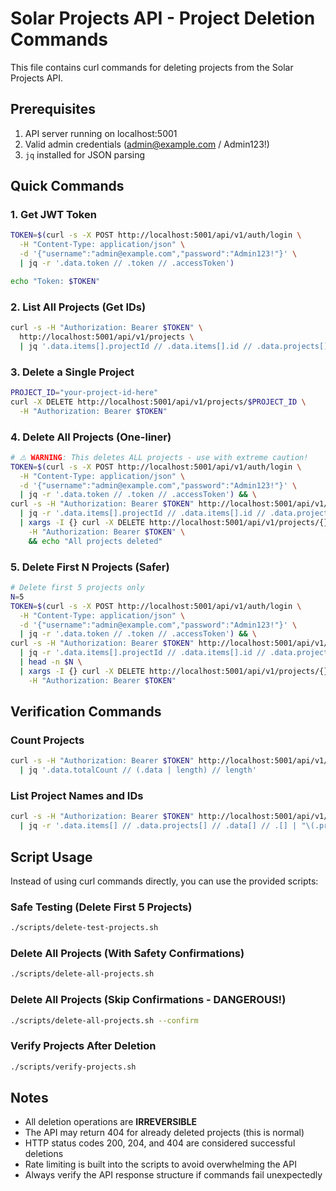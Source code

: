 # Solar Projects API - Project Deletion Commands

This file contains curl commands for deleting projects from the Solar Projects API.

## Prerequisites

1. API server running on localhost:5001
2. Valid admin credentials (admin@example.com / Admin123!)
3. `jq` installed for JSON parsing

## Quick Commands

### 1. Get JWT Token
```bash
TOKEN=$(curl -s -X POST http://localhost:5001/api/v1/auth/login \
  -H "Content-Type: application/json" \
  -d '{"username":"admin@example.com","password":"Admin123!"}' \
  | jq -r '.data.token // .token // .accessToken')

echo "Token: $TOKEN"
```

### 2. List All Projects (Get IDs)
```bash
curl -s -H "Authorization: Bearer $TOKEN" \
  http://localhost:5001/api/v1/projects \
  | jq '.data.items[].projectId // .data.items[].id // .data.projects[].projectId // .data.projects[].id // .data[].projectId // .data[].id // .[].projectId // .[].id'
```

### 3. Delete a Single Project
```bash
PROJECT_ID="your-project-id-here"
curl -X DELETE http://localhost:5001/api/v1/projects/$PROJECT_ID \
  -H "Authorization: Bearer $TOKEN"
```

### 4. Delete All Projects (One-liner)
```bash
# ⚠️ WARNING: This deletes ALL projects - use with extreme caution!
TOKEN=$(curl -s -X POST http://localhost:5001/api/v1/auth/login \
  -H "Content-Type: application/json" \
  -d '{"username":"admin@example.com","password":"Admin123!"}' \
  | jq -r '.data.token // .token // .accessToken') && \
curl -s -H "Authorization: Bearer $TOKEN" http://localhost:5001/api/v1/projects \
  | jq -r '.data.items[].projectId // .data.items[].id // .data.projects[].projectId // .data.projects[].id // .data[].projectId // .data[].id // .[].projectId // .[].id' \
  | xargs -I {} curl -X DELETE http://localhost:5001/api/v1/projects/{} \
    -H "Authorization: Bearer $TOKEN" \
    && echo "All projects deleted"
```

### 5. Delete First N Projects (Safer)
```bash
# Delete first 5 projects only
N=5
TOKEN=$(curl -s -X POST http://localhost:5001/api/v1/auth/login \
  -H "Content-Type: application/json" \
  -d '{"username":"admin@example.com","password":"Admin123!"}' \
  | jq -r '.data.token // .token // .accessToken') && \
curl -s -H "Authorization: Bearer $TOKEN" http://localhost:5001/api/v1/projects \
  | jq -r '.data.items[].projectId // .data.items[].id // .data.projects[].projectId // .data.projects[].id // .data[].projectId // .data[].id // .[].projectId // .[].id' \
  | head -n $N \
  | xargs -I {} curl -X DELETE http://localhost:5001/api/v1/projects/{} \
    -H "Authorization: Bearer $TOKEN"
```

## Verification Commands

### Count Projects
```bash
curl -s -H "Authorization: Bearer $TOKEN" http://localhost:5001/api/v1/projects \
  | jq '.data.totalCount // (.data | length) // length'
```

### List Project Names and IDs
```bash
curl -s -H "Authorization: Bearer $TOKEN" http://localhost:5001/api/v1/projects \
  | jq -r '.data.items[] // .data.projects[] // .data[] // .[] | "\(.projectId // .id): \(.projectName // .name)"'
```

## Script Usage

Instead of using curl commands directly, you can use the provided scripts:

### Safe Testing (Delete First 5 Projects)
```bash
./scripts/delete-test-projects.sh
```

### Delete All Projects (With Safety Confirmations)
```bash
./scripts/delete-all-projects.sh
```

### Delete All Projects (Skip Confirmations - DANGEROUS!)
```bash
./scripts/delete-all-projects.sh --confirm
```

### Verify Projects After Deletion
```bash
./scripts/verify-projects.sh
```

## Notes

- All deletion operations are **IRREVERSIBLE**
- The API may return 404 for already deleted projects (this is normal)
- HTTP status codes 200, 204, and 404 are considered successful deletions
- Rate limiting is built into the scripts to avoid overwhelming the API
- Always verify the API response structure if commands fail unexpectedly
